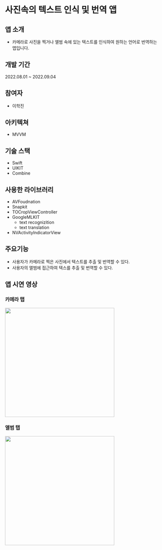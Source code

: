 # 사진속의 텍스트 인식 및 번역 앱

## 앱 소개
- 카메라로 사진을 찍거나 앨범 속에 있는 텍스트를 인식하여 원하는 언어로 번역하는 앱입니다.

## 개발 기간
2022.08.01 ~ 2022.09.04

## 참여자
- 이학진

## 아키텍쳐
- MVVM

## 기술 스택
- Swift
- UIKIT
- Combine

## 사용한 라이브러리
- AVFoudnation
- Snapkit 
- TOCropViewController 
- GoogleMLKIT
    - text recognizition
    - text translation
- NVActivityIndicatorView 

## 주요기능
- 사용자가 카메라로 찍은 사진에서 텍스트를 추출 및 번역할 수 있다.
- 사용자의 앨범에 접근하여 텍스를 추출 및 번역할 수 있다.



## 앱 시연 영상

### 카메라 탭
<img src="https://user-images.githubusercontent.com/52197436/216287417-33477e4b-5b0c-4c1d-aef3-65d61317eec5.gif" width="360">


### 앨범 탭
<img src="https://user-images.githubusercontent.com/52197436/216288481-2f788048-ca33-44b0-b66e-8c2488ac17c7.gif" width="360">



